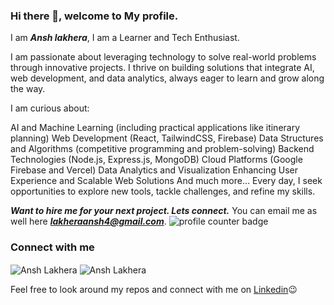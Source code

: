 ### Hi there 👋, welcome to My profile.

I am ***Ansh lakhera***, I am a Learner and Tech Enthusiast.

I am passionate about leveraging technology to solve real-world problems through innovative projects. I thrive on building solutions that integrate AI, web development, and data analytics, always eager to learn and grow along the way.

I am curious about:

AI and Machine Learning (including practical applications like itinerary planning)
Web Development (React, TailwindCSS, Firebase)
Data Structures and Algorithms (competitive programming and problem-solving)
Backend Technologies (Node.js, Express.js, MongoDB)
Cloud Platforms (Google Firebase and Vercel)
Data Analytics and Visualization
Enhancing User Experience and Scalable Web Solutions
And much more...
Every day, I seek opportunities to explore new tools, tackle challenges, and refine my skills.

***Want to hire me for your next project. Lets connect.***
You can email me as well here ***lakheraansh4@gmail.com***.
<img src="https://komarev.com/ghpvc/?username=dhanishahahaha" alt="profile counter badge" />
### Connect with me

<img src="https://github-readme-stats.vercel.app/api?username=anshlakhera048&?count_private=true&show_icons=true" alt="Ansh Lakhera" align="center" />


<img src="https://github-readme-stats.vercel.app/api/top-langs/?username=anshlakhera048&layout=compact" alt='Ansh Lakhera' align="center" />
  
Feel free to look around my repos and connect with me on [Linkedin](https://www.linkedin.com/in/ansh-lakhera/)😉


<!--
**anshlakhera048/anshlakhera048** is a ✨ _special_ ✨ repository because its `README.md` (this file) appears on your GitHub profile.

Here are some ideas to get you started:

- 🔭 I’m currently working on ...
- 🌱 I’m currently learning ...
- 👯 I’m looking to collaborate on ...
- 🤔 I’m looking for help with ...
- 💬 Ask me about ...
- 📫 How to reach me: ...
- 😄 Pronouns: ...
- ⚡ Fun fact: ...
-->
